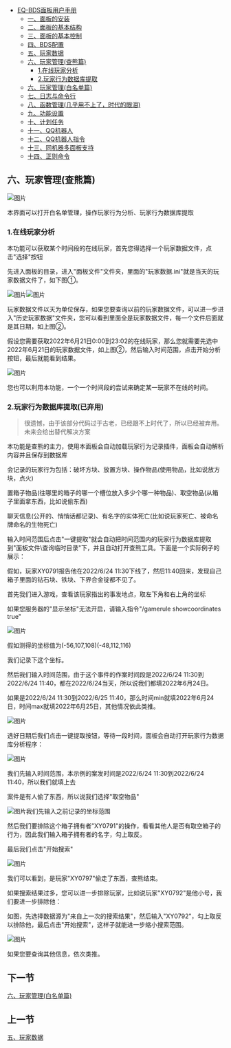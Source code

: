 <!-- no toc -->
- [EQ-BDS面板用户手册](./旧版专用EQ面板用户手册.md)
  - [一、面板的安装](./一面板的安装.md)
  - [二、面板的基本结构](./二面板的基本结构.md)
  - [三、面板的基本控制](./三面板的基本控制.md)
  - [四、BDS配置](./四bds配置.md)
  - [五、玩家数据](./五玩家数据.md)
  - [六、玩家管理(查熊篇)](./六玩家管理查熊篇.md)
    - [1.在线玩家分析](#1在线玩家分析)
    - [2.玩家行为数据库提取](#2玩家行为数据库提取)
  - [六、玩家管理(白名单篇)](./六玩家管理白名单篇.md)
  - [七、日志与命令行](./七日志与命令行.md)
  - [八、函数管理(几乎用不上了，时代的眼泪)](./八函数管理几乎用不上了时代的眼泪.md)
  - [九、功能设置](./九功能设置.md)
  - [十、计划任务](./十计划任务.md)
  - [十一、QQ机器人](./十一qq机器人.md)
  - [十二、QQ机器人指令](./十二qq机器人指令.md)
  - [十三、同机器多面板支持](./十三同机器多面板支持.md)
  - [十四、正则命令](./十四正则命令.md)

## 六、玩家管理(查熊篇)

![图片](./images/28456767.png)

本界面可以打开白名单管理，操作玩家行为分析、玩家行为数据库提取

### 1.在线玩家分析

本功能可以获取某个时间段的在线玩家，首先您得选择一个玩家数据文件，点击"选择"按钮

先进入面板的目录，进入"面板文件"文件夹，里面的\"玩家数据.ini\"就是当天的玩家数据文件了，如下图①。

![图片](./images/28456768.png)![图片](./images/28456769.png)

玩家数据文件以天为单位保存，如果您要查询以前的玩家数据文件，可以进一步进入"历史玩家数据"文件夹，您可以看到里面全是玩家数据文件，每一个文件后面就是其日期，如上图②。

假设您需要获取2022年6月21日0:00到23:02的在线玩家，那么您就需要先选中2022年6月21日的玩家数据文件，如上图②，然后输入时间范围，点击开始分析按钮，最后就能看到结果。

![图片](./images/28456770.png)

您也可以利用本功能，一个一个时间段的尝试来确定某一玩家不在线的时间。

### 2.玩家行为数据库提取(已弃用)

> 很遗憾，由于该部分代码过于古老，已经跟不上时代了，所以已经被弃用。未来会给出替代解决方案

本功能是查熊的主力，使用本面板会自动加载玩家行为记录插件，面板会自动解析内容并且保存到数据库

会记录的玩家行为包括：破坏方块、放置方块、操作物品(使用物品，比如说放方块，点火)

置箱子物品(往哪里的箱子的哪一个槽位放入多少个哪一种物品)、取空物品(从箱子里面拿东西，比如说偷东西)

聊天信息(公开的、悄悄话都记录)、有名字的实体死亡(比如说玩家死亡、被命名牌命名的生物死亡)

输入时间范围后点击"一键提取"就会自动把时间范围内的玩家行为数据库提取到\"面板文件\\查询临时目录\"下，并且自动打开查熊工具。下面是一个实际例子的展示：

假如，玩家XY0791报告他在2022/6/24 11:30下线了，然后11:40回来，发现自己箱子里面的钻石块、铁块、下界合金锭都不见了。

首先我们进入游戏，查看该玩家指出的事发地点，取左下角和右上角的坐标

如果您服务器的"显示坐标"无法开启，请输入指令"/gamerule showcoordinates true"

![图片](./images/28456771.png)

假如测得的坐标值为(-56,107,108)(-48,112,116)

我们记录下这个坐标。

然后我们输入时间范围，由于这个事件的作案时间段是2022/6/24 11:30到2022/6/24 11:40，都在2022/6/24当天，所以说我们都填2022年6月24日。

如果是2022/6/24 11:30到2022/6/25 11:40，那么时间min就填2022年6月24日，时间max就填2022年6月25日，其他情况依此类推。

![图片](./images/28456772.png)

选好日期后我们点击一键提取按钮，等待一段时间，面板会自动打开玩家行为数据库分析程序：

![图片](./images/28456773.png)

我们先输入时间范围，本示例的案发时间是2022/6/24 11:30到2022/6/24 11:40，所以我们就填上去

案件是有人偷了东西，所以说我们选择"取空物品"

![图片](./images/28456774.png)我们先输入之前记录的坐标范围

然后我们要排除这个箱子拥有者"XY0791"的操作，看看其他人是否有取空箱子的行为，因此我们输入箱子拥有者的名字，勾上取反。

最后我们点击"开始搜索"

![图片](./images/28456775.png)

我们可以看到，是玩家"XY0797"偷走了东西，查熊结束。

如果搜索结果过多，您可以进一步排除玩家，比如说玩家"XY0792"是他小号，我们要进一步排除他：

如图，先选择数据源为"来自上一次的搜索结果"，然后输入"XY0792"，勾上取反以排除他，最后点击"开始搜索"，这样子就能进一步缩小搜索范围。

![图片](./images/28456776.png)

如果您要查询其他信息，依次类推。

## 下一节

[六、玩家管理(白名单篇)](./六玩家管理白名单篇.md)

## 上一节

[五、玩家数据](./五玩家数据.md)